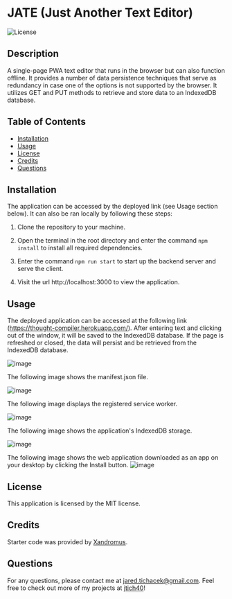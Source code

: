# JATE (Just Another Text Editor)
  ![License](https://img.shields.io/badge/license-MIT-red.svg)

## Description
 A single-page PWA text editor that runs in the browser but can also function offline. It provides a number of data persistence techniques that serve as redundancy in case one of the options is not supported by the browser. It utilizes GET and PUT methods to retrieve and store data to an IndexedDB database.

## Table of Contents
* [Installation](#installation)
* [Usage](#usage)
* [License](#license)
* [Credits](#credits)
* [Questions](#questions)

## Installation

The application can be accessed by the deployed link (see Usage section below). It can also be ran locally by following these steps:

1. Clone the repository to your machine.

2. Open the terminal in the root directory and enter the command `npm install` to install all required dependencies.

3. Enter the command `npm run start` to start up the backend server and serve the client.

4. Visit the url http://localhost:3000 to view the application.

## Usage

The deployed application can be accessed at the following link (https://thought-compiler.herokuapp.com/). After entering text and clicking out of the window, it will be saved to the IndexedDB database. If the page is refreshed or closed, the data will persist and be retrieved from the IndexedDB database.

![image](https://user-images.githubusercontent.com/116316302/234416851-cb605ee7-3abd-49a6-98ff-9af1ab33c3ad.png)

The following image shows the manifest.json file.

![image](https://user-images.githubusercontent.com/116316302/234417192-868e46bf-071a-4f16-a8bf-4b9436433505.png)

The following image displays the registered service worker.

![image](https://user-images.githubusercontent.com/116316302/234417338-0541673b-1cc2-4254-bbd3-7bf0c97869f5.png)

The following image shows the application's IndexedDB storage.

![image](https://user-images.githubusercontent.com/116316302/234418847-da16e1d7-9e75-444b-9f98-9104ed1e88cf.png)

The following image shows the web application downloaded as an app on your desktop by clicking the Install button.
![image](https://user-images.githubusercontent.com/116316302/234419202-cc3ddbc9-d846-4ade-9514-6add433a1483.png)

## License
  This application is licensed by the MIT license.
  
## Credits
  
Starter code was provided by [Xandromus](https://github.com/coding-boot-camp/cautious-meme).

## Questions

For any questions, please contact me at jared.tichacek@gmail.com. Feel free to check out more of my projects at [jtich40](https://github.com/jtich40)!

